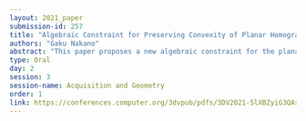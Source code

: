 ```yaml
---
layout: 2021_paper
submission-id: 257
title: "Algebraic Constraint for Preserving Convexity of Planar Homography"
authors: "Gaku Nakano"
abstract: "This paper proposes a new algebraic constraint for the planar homography estimation to ensure transformations between two convex quadrilaterals. The new constraint is derived by utilizing a projective invariance of an ellipse, i.e. an ellipse is projected as an ellipse in other views under a physically plausible homography. The invariance is expressed by a quadratic inequality about a homography matrix, therefore, the quadratic constraint can be incorporated with a direct linear method that can be solved as a generalized eigenvalue problem. We demonstrate by experiments that an M-estimator with the new constraint is stable and robust against image noise and outliers compared to RANSAC family with the standard 4-point DLT method."
type: Oral
day: 2
session: 3
session-name: Acquisition and Geometry
order: 1
link: https://conferences.computer.org/3dvpub/pdfs/3DV2021-5lXBZyiG3QAsRBKXHIjqU8/268800a126/268800a126.pdf
---
```

